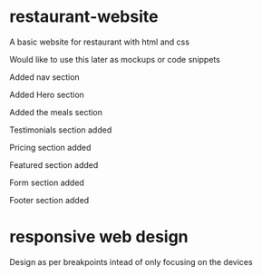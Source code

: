# restaurant-website

A basic website for restaurant with html and css

Would like to use this later as mockups or code snippets

Added nav section

Added Hero section

Added the meals section

Testimonials section added

Pricing section added

Featured section added

Form section added

Footer section added

# responsive web design

Design as per breakpoints intead of only focusing on the devices
